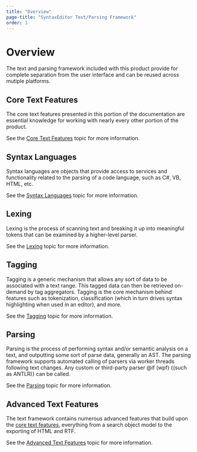 ```yaml
---
title: "Overview"
page-title: "SyntaxEditor Text/Parsing Framework"
order: 1
---
```

# Overview

The text and parsing framework included with this product provide for complete separation from the user interface and can be reused across mutiple platforms.

## Core Text Features

The core text features presented in this portion of the documentation are essential knowledge for working with nearly every other portion of the product.

See the [Core Text Features](core-text/index.md) topic for more information.

## Syntax Languages

Syntax languages are objects that provide access to services and functionality related to the parsing of a code language, such as C#, VB, HTML, etc.

See the [Syntax Languages](syntax-languages.md) topic for more information.

## Lexing

Lexing is the process of scanning text and breaking it up into meaningful tokens that can be examined by a higher-level parser.

See the [Lexing](lexing/index.md) topic for more information.

## Tagging

Tagging is a generic mechanism that allows any sort of data to be associated with a text range.  This tagged data can then be retrieved on-demand by tag aggregators.  Tagging is the core mechanism behind features such as tokenization, classification (which in turn drives syntax highlighting when used in an editor), and more.

See the [Tagging](tagging/index.md) topic for more information.

## Parsing

Parsing is the process of performing syntax and/or semantic analysis on a text, and outputting some sort of parse data, generally an AST.  The parsing framework supports automated calling of parsers via worker threads following text changes.  Any custom or third-party parser @if (wpf) {(such as ANTLR)} can be called.

See the [Parsing](parsing/index.md) topic for more information.

## Advanced Text Features

The text framework contains numerous advanced features that build upon the [core text features](core-text/index.md), everything from a search object model to the exporting of HTML and RTF.

See the [Advanced Text Features](advanced-text/index.md) topic for more information.
